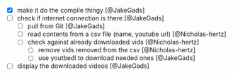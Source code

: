 - [x] make it do the compile thingy [@JakeGads]
- [ ] check if internet connection is there [@JakeGads]
    - [ ] pull from Git [@JakeGads]
    - [ ] read contents from a csv file (name, youtube url) [@Nicholas-hertz]
    - [ ] check against already downloaded vids [@Nicholas-hertz]
        - [ ] remove vids removed from the csv [@Nicholas-hertz]
        - [ ] use youtbedl to download needed ones [@JakeGads]
- [ ] display the downloaded videos [@JakeGads]

